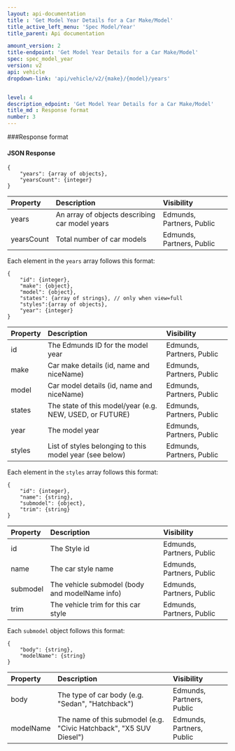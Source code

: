 ```yaml
---
layout: api-documentation
title : 'Get Model Year Details for a Car Make/Model'
title_active_left_menu: 'Spec Model/Year'
title_parent: Api documentation

amount_version: 2
title-endpoint: 'Get Model Year Details for a Car Make/Model'
spec: spec_model_year
version: v2
api: vehicle
dropdown-link: 'api/vehicle/v2/{make}/{model}/years'


level: 4
description_edpoint: 'Get Model Year Details for a Car Make/Model'
title_md : Response format
number: 3
---
```


###Response format

#### JSON Response

	{
		"years": {array of objects},
		"yearsCount": {integer}
	}

| Property      | Description                                              | Visibility                |
|:--------------|:---------------------------------------------------------|:------------------------- |
| years   		| An array of objects describing car model years           | Edmunds, Partners, Public |
| yearsCount 	| Total number of car models							   | Edmunds, Partners, Public |

Each element in the <code>years</code> array follows this format:

	{
		"id": {integer},
		"make": {object},
		"model": {object},
		"states": {array of strings}, // only when view=full
		"styles":{array of objects},
		"year": {integer}
	}

| Property      | Description                                               | Visibility                |
|:--------------|:----------------------------------------------------------|:------------------------- |
| id            | The Edmunds ID for the model year		                   	| Edmunds, Partners, Public |
| make	        | Car make details (id, name and niceName)   			   	| Edmunds, Partners, Public |
| model         | Car model details (id, name and niceName)					| Edmunds, Partners, Public |
| states        | The state of this model/year (e.g. NEW, USED, or FUTURE) 	| Edmunds, Partners, Public |
| year		    | The model year				                         	| Edmunds, Partners, Public |
| styles        | List of styles belonging to this model year (see below)   | Edmunds, Partners, Public |
		
Each element in the <code>styles</code> array follows this format:

	{
		"id": {integer},
		"name": {string},
		"submodel": {object},
		"trim": {string}
	}
	
| Property      | Description                                                    | Visibility                |
|:--------------|:---------------------------------------------------------------|:------------------------- |
| id            | The Style id  						                         | Edmunds, Partners, Public |
| name	        | The car style name										     | Edmunds, Partners, Public |
| submodel      | The vehicle submodel (body and modelName info)                 | Edmunds, Partners, Public |
| trim      	| The vehicle trim for this car style 			                 | Edmunds, Partners, Public |

Each <code>submodel</code> object follows this format:

	{
		"body": {string},
		"modelName": {string}
	}

| Property      | Description                                                         | Visibility                 |
|:--------------|:--------------------------------------------------------------------|:-------------------------- |
| body          | The type of car body (e.g. "Sedan", "Hatchback")                    | Edmunds, Partners, Public  |
| modelName     | The name of this submodel (e.g. "Civic Hatchback", "X5 SUV Diesel") | Edmunds, Partners, Public  |
